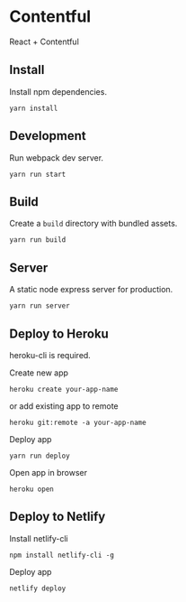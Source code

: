 # Contentful

React + Contentful

## Install

Install npm dependencies.

```
yarn install
```

## Development

Run webpack dev server.

```
yarn run start
```

## Build

Create a `build` directory with bundled assets.

```
yarn run build
```

## Server

A static node express server for production.

```
yarn run server
```

## Deploy to Heroku

heroku-cli is required.

Create new app

```
heroku create your-app-name
```

or add existing app to remote

```
heroku git:remote -a your-app-name
```

Deploy app

```
yarn run deploy
```

Open app in browser

```
heroku open
```

## Deploy to Netlify

Install netlify-cli

```
npm install netlify-cli -g
```

Deploy app

```
netlify deploy
```